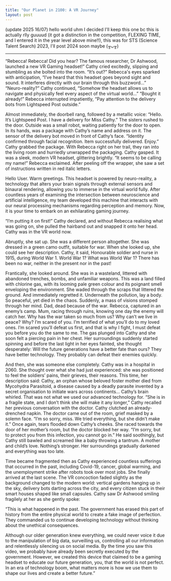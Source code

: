 ```yaml
---
title: "Our Planet in 2100: A VR Journey"
layout: post
---
```


(update 2025 16/07) hello world uhm I decided I'll keep this one bc this is actually rlly guuuud (it got a distinction in the competition, FLEXING TIME, and I entered it in the year level above mine!!), this was for STS (Science Talent Search) 2023, I'll post 2024 soon maybe (╥ᴗ╥) 

__________________________________________________________

“Rebecca! Rebecca! Did you hear? The famous researcher, Dr Ashwood, launched a new VR Gaming headset!” Cathy cried excitedly, slipping and stumbling as she bolted into the room. 
“It’s out?” Rebecca's eyes sparked with anticipation, “I’ve heard that this headset goes beyond sight and sound. It interferes directly with our brain through this buzzword…”  
“Neuro-reality?” Cathy continued, “Somehow the headset allows us to navigate and physically feel every aspect of the virtual world…”
“Bought it already!” Rebecca interrupted impatiently, “Pay attention to the delivery bots from Lightspeed Post outside.”  

Almost immediately, the doorbell rang, followed by a metallic voice: “Hello. It’s Lightspeed Post. I have a delivery for Miss Cathy.”
The sisters rushed to the door. Outside was a small robot, waiting patiently for the door to open. In its hands, was a package with Cathy’s name and address on it.
The sensor of the delivery bot moved in front of Cathy’s face. 
“Identity confirmed through facial recognition. Item successfully delivered. Enjoy.”
Cathy grabbed the package. With Rebecca right on her trail, they ran into the living room and hurriedly unwrapped the packaging. 
Cathy gasped. It was a sleek, modern VR headset, glittering brightly. 
“It seems to be calling my name!” Rebecca exclaimed. After peeling off the wrapper, she saw a set of instructions written in red italic letters. 

Hello User. Warm greetings. This headset is powered by neuro-reality, a technology that alters your brain signals through external sensors and binaural rendering, allowing you to immerse in the virtual world fully. After countless years of examining the intersection between neuroscience and artificial intelligence, my team developed this machine that interacts with our neural processing mechanisms regarding perception and memory. Now, it is your time to embark on an exhilarating gaming journey. 

“I’m putting it on first!” Cathy declared, and without Rebecca realising what was going on, she pulled the hairband out and snapped it onto her head. Cathy was in the VR world now.

Abruptly, she sat up. She was a different person altogether. She was dressed in a green camo outfit, suitable for war. When she looked up, she could see her description. 
Cathy, it said, Honourable soldier and nurse in 1915, during World War 1. 
World War 1? What was World War 1? There has been no war, neither in the present nor in the past!

Frantically, she looked around. She was in a wasteland, littered with abandoned trenches, bombs, and unfamiliar weapons. This was a land filled with chlorine gas, with its looming pale green colour and its poignant smell enveloping the environment. She waded through the scraps that littered the ground. And immediately regretted it.
Underneath the pollution, lay a body. So peaceful, yet died in the chaos. Suddenly, a mass of visions stomped through her mind. Dad, dead because of the war. Rebecca, captured in an enemy’s camp. Mum, racing through ruins, knowing one day the enemy will catch her. 
Why has the war taken so much from us? Why can’t we live in peace? Why? 
I’m scared of you. I’m terrified of what you’ll do to my loved ones. I’m scared you’ll defeat us first, and that is why I fight, I must defeat you before you do the same to me.
The gas plunged into Cathy and she soon felt a piercing pain in her chest. Her surroundings suddenly started spinning and before the last light in her eyes fainted, she thought desperately: Will the future generations have a better fate than ours? They have better technology. They probably can defeat their enemies quickly. 

And then, she was someone else completely. Cathy was in a hospital in 2060. She thought over what she had just experienced: she was positioned to feel the soldiers’ pains, their grieves, their reasons. 
This time, her description said: Cathy, an orphan whose beloved foster mother died from Mycohydra Parasitoid, a disease caused by a deadly parasite invented by a secret organisation to initiate wars across continents…
Cathy’s brain whirled. That was not what we used our advanced technology for.
“She is in a fragile state, and I don’t think she will make it any longer,” Cathy recalled her previous conversation with the doctor.
Cathy clutched an already-drenched napkin. The doctor came out of the room, grief masked by a solemn face. 
“I’m so sorry, miss. We tried everything, but she didn’t make it.” 
Once again, tears flooded down Cathy’s cheeks. She raced towards the door of her mother’s room, but the doctor blocked her way.
“I’m sorry, but to protect you from this infection, you cannot go in.” He said soothingly, but Cathy still bawled and screamed like a baby throwing a tantrum. 
A mother and child’s love. Nothing’s stronger.
Her surroundings gradually darkened and everything was too late. 

Time became fragmented then as Cathy experienced countless sufferings that occurred in the past, including Covid-19, cancer, global warming, and the unemployment strike after robots took over most jobs. She finally arrived at the last scene. The VR concoction faded slightly as the background changed to the modern world: vertical gardens hanging up in the sky, delivery bots darting across the city, and every citizen stuck in their smart houses shaped like small capsules. Cathy saw Dr Ashwood smiling fragilely at her as she gently spoke: 

“This is what happened in the past. The government has erased this part of history from the entire physical world to create a fake image of perfection. They commanded us to continue developing technology without thinking about the unethical consequences. 

Although our older generation knew everything, we could never voice it due to the manipulation of big data, surveilling us, controlling all our information and relentlessly silencing us on social media. By the time you saw this video, we probably have already been secretly executed by the government. However, we created this device that claimed to be a gaming headset to educate our future generation, you, that the world is not perfect. In an era of technology boom, what matters more is how we use them to shape our lives and create a better future.”
